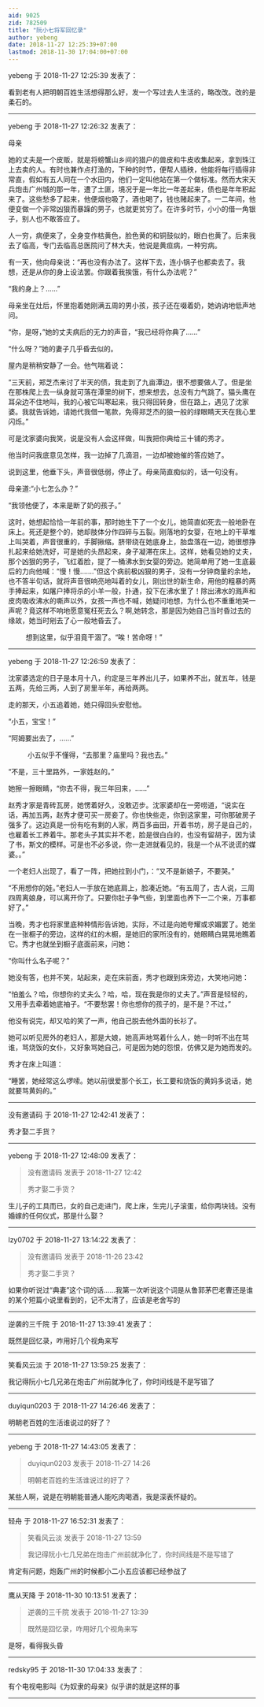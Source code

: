 ```yaml
---
aid: 9025
zid: 782509
title: "阮小七将军回忆录"
author: yebeng
date: 2018-11-27 12:25:39+07:00
lastmod: 2018-11-30 17:04:00+07:00
---
```


yebeng 于 2018-11-27 12:25:39 发表了：

看到老有人把明朝百姓生活想得那么好，发一个写过去人生活的，略改改。改的是柔石的。

---

yebeng 于 2018-11-27 12:26:32 发表了：

母亲

她的丈夫是一个皮贩，就是将螃蟹山乡间的猎户的兽皮和牛皮收集起来，拿到珠江上去卖的人。有时也兼作点打渔的，下种的时节，便帮人插秧，他能将每行插得非常直，假如有五人同在一个水田内，他们一定叫他站在第一个做标准。然而大宋天兵炮击广州城的那一年，遭了土匪，境况于是一年比一年差起来，债也是年年积起来了。这些愁多了起来，他便烟也吸了，酒也喝了，钱也赌起来了。一二年间，他便变做一个非常凶狠而暴躁的男子，也就更贫穷了。在许多时节，小小的借一角银子，别人也不敢答应了。

人一穷，病便来了，全身变作枯黄色，脸色黄的和铜鼓似的，眼白也黄了。后来我去了临高，专门去临高总医院问了林大夫，他说是黄疸病，一种穷病。

有一天，他向母亲说：“再也没有办法了。这样下去，连小锅子也都卖去了。我想，还是从你的身上设法罢。你跟着我挨饿，有什么办法呢？”

“我的身上？……”

母亲坐在灶后，怀里抱着她刚满五周的男小孩，孩子还在啜着奶，她讷讷地低声地问。

“你，是呀，”她的丈夫病后的无力的声音，“我已经将你典了……”

“什么呀？”她的妻子几乎昏去似的。

屋内是稍稍安静了一会。他气喘着说：

“三天前，郑芝杰来讨了半天的债，我走到了九亩潭边，很不想要做人了。但是坐在那株爬上去一纵身就可落在潭里的树下，想来想去，总没有力气跳了。猫头鹰在耳朵边不住地叫，我的心被它叫寒起来，我只得回转身，但在路上，遇见了沈家婆。我就告诉她，请她代我借一笔款，免得郑芝杰的狼一般的绿眼睛天天在我心里闪烁。”

可是沈家婆向我笑，说是没有人会这样做，叫我把你典给三十铺的秀才。

他当时问我底意见怎样，我一边掉了几滴泪，一边却被她催的答应她了。

说到这里，他垂下头，声音很低弱，停止了。母亲简直痴似的，话一句没有。

母亲道:“小七怎么办？”

“我领他便了，本来是断了奶的孩子。”

这时，她想起恰恰一年前的事，那时她生下了一个女儿，她简直如死去一般地卧在床上。死还是整个的，她却肢体分作四碎与五裂。刚落地的女婴，在地上的干草堆上叫哭着，声音很重的，手脚揪缩。脐带绕在她底身上，胎盘落在一边，她很想挣扎起来给她洗好，可是她的头昂起来，身子凝滞在床上。这样，她看见她的丈夫，那个凶狠的男子，飞红着脸，提了一桶沸水到女婴的旁边。她简单用了她一生底最后的力向他喊：“慢！慢.……”但这个病前极凶狠的男子，没有一分钟商量的余地，也不答半句话，就将声音很响亮地叫着的女儿，刚出世的新生命，用他的粗暴的两手捧起来，如屠户捧将杀的小羊一般，扑通，投下在沸水里了！除出沸水的溅声和皮肉吸收沸水的嘶声以外，女孩一声也不喊，她疑问地想，为什么也不重重地哭一声呢？竟这样不响地愿意冤枉死去么？啊,她转念，那是因为她自己当时昏过去的缘故，她当时剜去了心一般地昏去了。

&nbsp; &nbsp;&nbsp; &nbsp;&nbsp; &nbsp;想到这里，似乎泪竟干涸了。“唉！苦命呀！”

---

yebeng 于 2018-11-27 12:26:59 发表了：

沈家婆选定的日子是本月十八，约定是三年养出儿子，如果养不出，就五年，钱是五两，先给三两，人到了房里半年，再给两两。

走的那天，小五追着她，她只得回头安慰他。

“小五，宝宝！”

“阿姆要出去了，……”

&nbsp; &nbsp;&nbsp; &nbsp;&nbsp; &nbsp; 小五似乎不懂得，“去那里？庙里吗？我也去。”

“不是，三十里路外，一家姓赵的。”

她擦一擦眼睛，“你去不得，我三年回来，……”

赵秀才家是青砖瓦房，她愣着好久，没敢迈步。沈家婆却在一旁唠道，“说实在话，再加五两，赵秀才便可买一房妾了。你也快些走，你到这家里，可你那破房子强多了。这边真是一份有吃有剩的人家，两百多亩田，开着书坊，房子是自己的，也雇着长工养着牛。那老头子其实并不老，脸是很白白的，也没有留胡子，因为读了书，斯文的模样。可是也不必多说，你一走进就看见的，我是一个从不说谎的媒婆。。”

一个老妇人出现了，看了一阵，把她拉到小门，：“又不是新娘子，不要哭。”

“不用想你的娃。”老妇人一手放在她底肩上，脸凑近她。“有五周了，古人说，三周四周离娘身，可以离开你了。只要你肚子争气些，到里面也养下一二个来，万事都好了。”

当晚，秀才也将家里底种种情形告诉她，实际，不过是向她夸耀或求媚罢了。她坐在一张橱子的旁边，这样的红的木橱，是她旧的家所没有的，她眼睛白晃晃地瞧着它。秀才也就坐到橱子底面前来，问她：

“你叫什么名子呢？”

她没有答，也并不笑，站起来，走在床前面，秀才也跟到床旁边，大笑地问她：

“怕羞么？哈，你想你的丈夫么？哈，哈，现在我是你的丈夫了。”声音是轻轻的，又用手去牵着她底袖子。“不要愁罢！你也想你的孩子的，是不是？不过，”

他没有说完，却又哈的笑了一声，他自己脱去他外面的长衫了。

她可以听见房外的老妇人，那是大娘，她高声地骂着什么人，她一时听不出在骂谁，骂烧饭的女仆，又好象骂她自己，可是因为她的怨恨，仿佛又是为她而发的。

秀才在床上叫道：

“睡罢，她经常这么啰嗦。她以前很爱那个长工，长工要和烧饭的黄妈多说话，她就要骂黄妈的。”

---

没有邀请码 于 2018-11-27 12:42:41 发表了：

秀才娶二手货？

---

yebeng 于 2018-11-27 12:48:09 发表了：

> 没有邀请码 发表于 2018-11-27 12:42
>
> 秀才娶二手货？

生儿子的工具而已，女的自己走进门，爬上床，生完儿子滚蛋，给你两块钱。没有婚嫁的任何仪式，那是什么娶？

---

lzy0702 于 2018-11-27 13:14:22 发表了：

> 没有邀请码 发表于 2018-11-26 23:42
>
> 秀才娶二手货？

如果你听说过“典妻”这个词的话……我第一次听说这个词是从鲁郭茅巴老曹还是谁的某个短篇小说里看到的，记不太清了，应该是老舍写的

---

逆袭的三千院 于 2018-11-27 13:39:41 发表了：

既然是回忆录，咋用好几个视角来写

---

笑看风云淡 于 2018-11-27 13:59:25 发表了：

我记得阮小七几兄弟在炮击广州前就净化了，你时间线是不是写错了

---

duyiqun0203 于 2018-11-27 14:26:46 发表了：

明朝老百姓的生活谁说过的好了？

---

yebeng 于 2018-11-27 14:43:05 发表了：

> duyiqun0203 发表于 2018-11-27 14:26
>
> 明朝老百姓的生活谁说过的好了？

某些人啊，说是在明朝能普通人能吃肉喝酒，我是深表怀疑的。

---

轻舟 于 2018-11-27 16:52:31 发表了：

> 笑看风云淡 发表于 2018-11-27 13:59
>
> 我记得阮小七几兄弟在炮击广州前就净化了，你时间线是不是写错了

肯定有问题，炮轰广州的时候都小二小五应该都已经参战了

---

鹰从天降 于 2018-11-30 10:13:51 发表了：

> 逆袭的三千院 发表于 2018-11-27 13:39
>
> 既然是回忆录，咋用好几个视角来写

是呀，看得我头昏

---

redsky95 于 2018-11-30 17:04:33 发表了：

有个电视电影叫《为奴隶的母亲》似乎讲的就是这样的事

---
